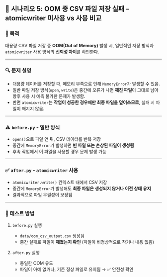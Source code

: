 ## 💾 시나리오 5: OOM 중 CSV 파일 저장 실패 – atomicwriter 미사용 vs 사용 비교

### 🎯 목적

대용량 CSV 파일 저장 중 **OOM(Out of Memory)** 발생 시, 일반적인 저장 방식과 `atomicwriter` 사용 방식의 **신뢰성 차이**를 확인한다.

---

### 🔍 문제 설명

- 대용량 데이터를 저장할 때, 메모리 부족으로 인해 `MemoryError`가 발생할 수 있음.
- 일반 파일 저장 방식(`open`, `write`)은 중간에 오류가 나면 **깨진 파일**이 그대로 남아 향후 사용 시 예측 불가한 문제가 발생함.
- 반면 `atomicwriter`는 **작업이 성공한 경우에만 최종 파일을 덮어쓰므로**, 실패 시 파일이 깨지지 않음.

---

### ⚠️ `before.py` - 일반 방식

- `open()`으로 파일 연 뒤, CSV 데이터를 반복 저장
- 중간에 `MemoryError`가 발생하면 **빈 파일 또는 손상된 파일이 생성됨**
- 후속 작업에서 이 파일을 사용할 경우 문제 발생 가능

---

### ✅ `after.py` - `atomicwriter` 사용

- `atomicwriter.write()` 컨텍스트 내에서 CSV 저장
- 중간에 `MemoryError`가 발생해도 **최종 파일은 생성되지 않거나 이전 상태 유지**
- 결과적으로 파일 무결성이 보장됨

---

### 🧪 테스트 방법

1. `before.py` 실행
   - `data/oom_csv_output.csv` 생성됨
   - 중간 실패로 파일이 **깨졌는지 확인** (파일이 비정상적으로 작거나 내용 없음)

2. `after.py` 실행
   - 동일한 OOM 유도
   - 파일이 아예 없거나, 기존 정상 파일로 유지됨 → ✅ 안전성 확인
